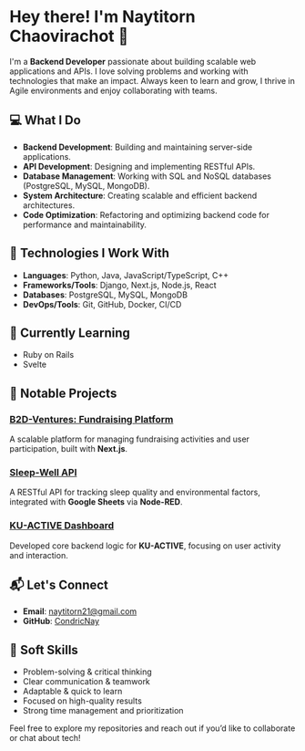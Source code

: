 # Hey there! I'm Naytitorn Chaovirachot 👋

I'm a **Backend Developer** passionate about building scalable web applications and APIs. I love solving problems and working with technologies that make an impact. Always keen to learn and grow, I thrive in Agile environments and enjoy collaborating with teams.

## 💻 What I Do
- **Backend Development**: Building and maintaining server-side applications.
- **API Development**: Designing and implementing RESTful APIs.
- **Database Management**: Working with SQL and NoSQL databases (PostgreSQL, MySQL, MongoDB).
- **System Architecture**: Creating scalable and efficient backend architectures.
- **Code Optimization**: Refactoring and optimizing backend code for performance and maintainability.

## 🔧 Technologies I Work With
- **Languages**: Python, Java, JavaScript/TypeScript, C++
- **Frameworks/Tools**: Django, Next.js, Node.js, React
- **Databases**: PostgreSQL, MySQL, MongoDB
- **DevOps/Tools**: Git, GitHub, Docker, CI/CD

## 🌱 Currently Learning
- Ruby on Rails
- Svelte

## 🚀 Notable Projects

### [B2D-Ventures: Fundraising Platform](https://github.com/Sosokker/B2D-Ventures)
A scalable platform for managing fundraising activities and user participation, built with **Next.js**.

### [Sleep-Well API](https://github.com/Nantawat6510545543/Sleep-Well-API)
A RESTful API for tracking sleep quality and environmental factors, integrated with **Google Sheets** via **Node-RED**.

### [KU-ACTIVE Dashboard](https://github.com/Nantawat6510545543/KU-ACTIVE)
Developed core backend logic for **KU-ACTIVE**, focusing on user activity and interaction.

## 📬 Let's Connect
- **Email**: naytitorn21@gmail.com
- **GitHub**: [CondricNay](https://github.com/CondricNay)

## 🎯 Soft Skills
- Problem-solving & critical thinking
- Clear communication & teamwork
- Adaptable & quick to learn
- Focused on high-quality results
- Strong time management and prioritization

Feel free to explore my repositories and reach out if you’d like to collaborate or chat about tech!

<!--
**CondricNay/CondricNay** is a ✨ _special_ ✨ repository because its `README.md` (this file) appears on your GitHub profile.

Here are some ideas to get you started:

- 🔭 I’m currently working on ...
- 🌱 I’m currently learning ...
- 👯 I’m looking to collaborate on ...
- 🤔 I’m looking for help with ...
- 💬 Ask me about ...
- 📫 How to reach me: ...
- 😄 Pronouns: ...
- ⚡ Fun fact: ...
-->
